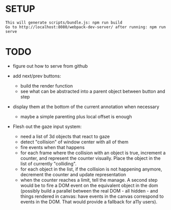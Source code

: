 # SETUP
    This will generate scripts/bundle.js: npm run build
    Go to http://localhost:8080/webpack-dev-server/ after running: npm run serve


# TODO
- figure out how to serve from github

- add next/prev buttons:
	- build the render function
	- see what can be abstracted into a parent object between button and step
- display them at the bottom of the current annotation when necessary
	- maybe a simple parenting plus local offset is enough


- Flesh out the gaze input system: 
	- need a list of 3d objects that react to gaze
	- detect "collision" of window center with all of them
	- fire events when that happens
	- for each frame where the collision with an object is true, increment a counter, and represent the counter visually. Place the object in the list of currently "colliding".
	- for each object in the list, if the collision is not happening anymore, decrement the counter and update representation
	- when the counter reaches a limit, tell the manage. A second step would be to fire a DOM event on the equivalent object in the dom (possibly build a parallel between the real DOM - all hidden - and things rendered in canvas: have events in the canvas correspond to events in the DOM. That would provide a fallback for a11y users).
